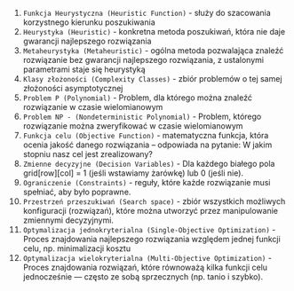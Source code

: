 1. `Funkcja Heurystyczna (Heuristic Function)` - służy do szacowania korzystnego kierunku poszukiwania
2. `Heurystyka (Heuristic)` - konkretna metoda poszukiwań, która nie daje gwarancji najlepszego rozwiązania
3. `Metaheurystyka (Metaheuristic)` - ogólna metoda pozwalająca znaleźć rozwiązanie bez gwarancji najlepszego rozwiązania, z ustalonymi parametrami staje się heurystyką
4. `Klasy złożoności (Complexity Classes)` - zbiór problemów o tej samej złożoności asymptotycznej
5. `Problem P (Polynomial)` - Problem, dla którego można znaleźć rozwiązanie w czasie wielomianowym
6. `Problem NP - (Nondeterministic Polynomial)` - Problem, którego rozwiązanie można zweryfikować w czasie wielomianowym
7. `Funkcja celu (Objective Function)` - matematyczna funkcja, która ocenia jakość danego rozwiązania – odpowiada na pytanie: W jakim stopniu nasz cel jest zrealizowany?
8. `Zmienne decyzyjne (Decision Variables)` - Dla każdego białego pola grid[row][col] = 1 (jeśli wstawiamy żarówkę) lub 0 (jeśli nie).
9. `Ograniczenie (Constraints)` - reguły, które każde rozwiązanie musi spełniać, aby było poprawne.
10. `Przestrzeń przeszukiwań (Search space)` - zbiór wszystkich możliwych konfiguracji (rozwiązań), które można utworzyć przez manipulowanie zmiennymi decyzyjnymi.
11. `Optymalizacja jednokryterialna (Single-Objective Optimization)` - Proces znajdowania najlepszego rozwiązania względem jednej funkcji celu, np. minimalizacji kosztu
12. `Optymalizacja wielokryterialna (Multi-Objective Optimization)` - Proces znajdowania rozwiązań, które równoważą kilka funkcji celu jednocześnie — często ze sobą sprzecznych (np. tanio i szybko).
